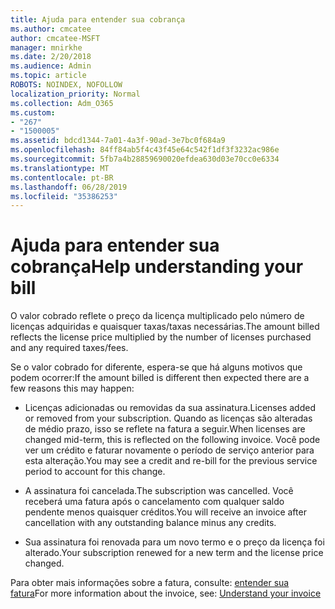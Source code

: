 ```yaml
---
title: Ajuda para entender sua cobrança
ms.author: cmcatee
author: cmcatee-MSFT
manager: mnirkhe
ms.date: 2/20/2018
ms.audience: Admin
ms.topic: article
ROBOTS: NOINDEX, NOFOLLOW
localization_priority: Normal
ms.collection: Adm_O365
ms.custom:
- "267"
- "1500005"
ms.assetid: bdcd1344-7a01-4a3f-90ad-3e7bc0f684a9
ms.openlocfilehash: 84ff84ab5f4c43f45e64c542f1df3f3232ac986e
ms.sourcegitcommit: 5fb7a4b28859690020efdea630d03e70cc0e6334
ms.translationtype: MT
ms.contentlocale: pt-BR
ms.lasthandoff: 06/28/2019
ms.locfileid: "35386253"
---
```

# <a name="help-understanding-your-bill"></a><span data-ttu-id="c3f05-102">Ajuda para entender sua cobrança</span><span class="sxs-lookup"><span data-stu-id="c3f05-102">Help understanding your bill</span></span>

<span data-ttu-id="c3f05-103">O valor cobrado reflete o preço da licença multiplicado pelo número de licenças adquiridas e quaisquer taxas/taxas necessárias.</span><span class="sxs-lookup"><span data-stu-id="c3f05-103">The amount billed reflects the license price multiplied by the number of licenses purchased and any required taxes/fees.</span></span>
  
<span data-ttu-id="c3f05-104">Se o valor cobrado for diferente, espera-se que há alguns motivos que podem ocorrer:</span><span class="sxs-lookup"><span data-stu-id="c3f05-104">If the amount billed is different then expected there are a few reasons this may happen:</span></span>
  
- <span data-ttu-id="c3f05-105">Licenças adicionadas ou removidas da sua assinatura.</span><span class="sxs-lookup"><span data-stu-id="c3f05-105">Licenses added or removed from your subscription.</span></span> <span data-ttu-id="c3f05-106">Quando as licenças são alteradas de médio prazo, isso se reflete na fatura a seguir.</span><span class="sxs-lookup"><span data-stu-id="c3f05-106">When licenses are changed mid-term, this is reflected on the following invoice.</span></span> <span data-ttu-id="c3f05-107">Você pode ver um crédito e faturar novamente o período de serviço anterior para esta alteração.</span><span class="sxs-lookup"><span data-stu-id="c3f05-107">You may see a credit and re-bill for the previous service period to account for this change.</span></span>

- <span data-ttu-id="c3f05-108">A assinatura foi cancelada.</span><span class="sxs-lookup"><span data-stu-id="c3f05-108">The subscription was cancelled.</span></span> <span data-ttu-id="c3f05-109">Você receberá uma fatura após o cancelamento com qualquer saldo pendente menos quaisquer créditos.</span><span class="sxs-lookup"><span data-stu-id="c3f05-109">You will receive an invoice after cancellation with any outstanding balance minus any credits.</span></span>

- <span data-ttu-id="c3f05-110">Sua assinatura foi renovada para um novo termo e o preço da licença foi alterado.</span><span class="sxs-lookup"><span data-stu-id="c3f05-110">Your subscription renewed for a new term and the license price changed.</span></span>

<span data-ttu-id="c3f05-111">Para obter mais informações sobre a fatura, consulte: [entender sua fatura](https://support.office.com/article/0724b428-fb59-4962-8c37-6674166d7507)</span><span class="sxs-lookup"><span data-stu-id="c3f05-111">For more information about the invoice, see: [Understand your invoice](https://support.office.com/article/0724b428-fb59-4962-8c37-6674166d7507)</span></span>
  